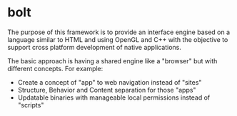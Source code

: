 # bolt
The purpose of this framework is to provide an interface engine based on a language similar to HTML and using OpenGL and C++ with the objective to support cross platform development of native applications.

The basic approach is having a shared engine like a "browser" but with different concepts. For example:
* Create a concept of "app" to web navigation instead of "sites"
* Structure, Behavior and Content separation for those "apps"
* Updatable binaries with manageable local permissions instead of "scripts"
